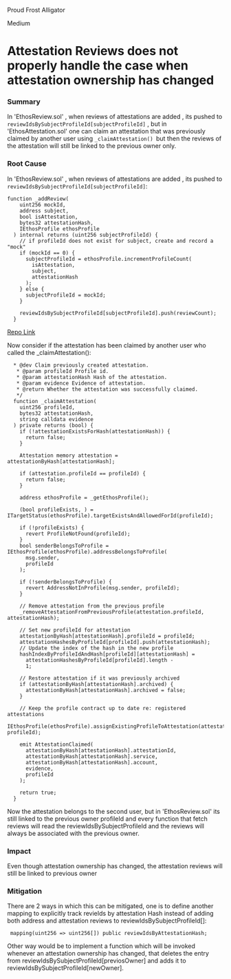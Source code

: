 Proud Frost Alligator

Medium

# Attestation Reviews does not properly handle the case when attestation ownership has changed

### Summary

In 'EthosReview.sol' , when reviews of attestations are added , its pushed to `reviewIdsBySubjectProfileId[subjectProfileId]` , but in 'EthosAttestation.sol' one can claim an attestation that was previously claimed by another user using `_claimAttestation() `but then the reviews of the attestation will still be linked to the previous owner only.

### Root Cause

In 'EthosReview.sol' , when reviews of attestations are added , its pushed to `reviewIdsBySubjectProfileId[subjectProfileId]`:

```Solidity
function _addReview(
    uint256 mockId,
    address subject,
    bool isAttestation,
    bytes32 attestationHash,
    IEthosProfile ethosProfile
  ) internal returns (uint256 subjectProfileId) {
    // if profileId does not exist for subject, create and record a "mock"
    if (mockId == 0) {
      subjectProfileId = ethosProfile.incrementProfileCount(
        isAttestation,
        subject,
        attestationHash
      );
    } else {
      subjectProfileId = mockId;
    }

    reviewIdsBySubjectProfileId[subjectProfileId].push(reviewCount);
  }
```
[Repo Link](https://github.com/sherlock-audit/2024-10-ethos-network/blob/db37b9dc2b792e245eb683d8a956bcb7ef2f1a27/ethos/packages/contracts/contracts/EthosReview.sol#L230C3-L249C4)

Now consider if the attestation has been claimed by another user who called the _claimAttestation():

```Solidity
  * @dev Claim previously created attestation.
   * @param profileId Profile id.
   * @param attestationHash Hash of the attestation.
   * @param evidence Evidence of attestation.
   * @return Whether the attestation was successfully claimed.
   */
  function _claimAttestation(
    uint256 profileId,
    bytes32 attestationHash,
    string calldata evidence
  ) private returns (bool) {
    if (!attestationExistsForHash(attestationHash)) {
      return false;
    }

    Attestation memory attestation = attestationByHash[attestationHash];

    if (attestation.profileId == profileId) {
      return false;
    }

    address ethosProfile = _getEthosProfile();

    (bool profileExists, ) = ITargetStatus(ethosProfile).targetExistsAndAllowedForId(profileId);

    if (!profileExists) {
      revert ProfileNotFound(profileId);
    }
    bool senderBelongsToProfile = IEthosProfile(ethosProfile).addressBelongsToProfile(
      msg.sender,
      profileId
    );

    if (!senderBelongsToProfile) {
      revert AddressNotInProfile(msg.sender, profileId);
    }

    // Remove attestation from the previous profile
    _removeAttestationFromPreviousProfile(attestation.profileId, attestationHash);

    // Set new profileId for attestation
    attestationByHash[attestationHash].profileId = profileId;
    attestationHashesByProfileId[profileId].push(attestationHash);
    // Update the index of the hash in the new profile
    hashIndexByProfileIdAndHash[profileId][attestationHash] =
      attestationHashesByProfileId[profileId].length -
      1;

    // Restore attestation if it was previously archived
    if (attestationByHash[attestationHash].archived) {
      attestationByHash[attestationHash].archived = false;
    }

    // Keep the profile contract up to date re: registered attestations
    IEthosProfile(ethosProfile).assignExistingProfileToAttestation(attestationHash, profileId);

    emit AttestationClaimed(
      attestationByHash[attestationHash].attestationId,
      attestationByHash[attestationHash].service,
      attestationByHash[attestationHash].account,
      evidence,
      profileId
    );

    return true;
  }

```

Now the attestation belongs to the second user, but in 'EthosReview.sol' its still linked to the previous owner profileId and every function that fetch reviews will read the reviewIdsBySubjectProfileId and the reviews will always be associated with the previous owner.



### Impact

Even though attestation ownership has changed, the attestation reviews will still be linked to previous owner



### Mitigation

There are 2 ways in which this can be mitigated, one is to define another mapping to explicitly track revieIds by attestation Hash instead of adding both address and attestation reviews to reviewIdsBySubjectProfileId[]:

```Solidity
 mapping(uint256 => uint256[]) public reviewIdsByAttestationHash;
```
Other way would be to implement a function which will be invoked whenever an attestation ownership has changed, that deletes the entry from reviewIdsBySubjectProfileId[previosOwner] and adds it to reviewIdsBySubjectProfileId[newOwner].